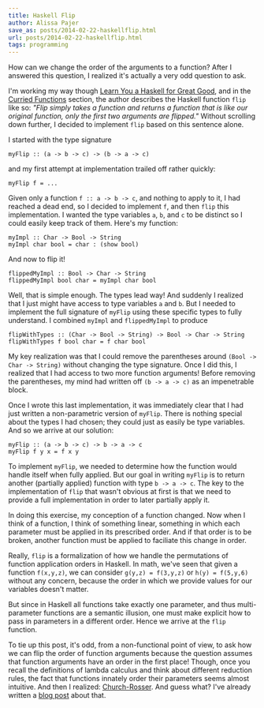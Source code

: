 ```yaml
---
title: Haskell Flip
author: Alissa Pajer
save_as: posts/2014-02-22-haskellflip.html
url: posts/2014-02-22-haskellflip.html
tags: programming
---
```


How can we change the order of the arguments to a function? After I answered this question, I realized it's actually a very odd question to ask.

I'm working my way though [Learn You a Haskell for Great Good](http://learnyouahaskell.com/), and in the [Curried Functions](http://learnyouahaskell.com/higher-order-functions#curried-functions) section, the author describes the Haskell function `flip` like so: *"Flip simply takes a function and returns a function that is like our original function, only the first two arguments are flipped."* Without scrolling down further, I decided to implement `flip` based on this sentence alone.

I started with the type signature 
```
myFlip :: (a -> b -> c) -> (b -> a -> c)
``` 
and my first attempt at implementation trailed off rather quickly:
```
myFlip f = ...
```
Given only a function `f :: a -> b -> c`, and nothing to apply to it, I had reached a dead end, so I decided to implement `f`, and then `flip` this implementation. I wanted the type variables `a`, `b`, and `c` to be distinct so I could easily keep track of them. Here's my function:
```
myImpl :: Char -> Bool -> String
myImpl char bool = char : (show bool)
```
And now to flip it!
```
flippedMyImpl :: Bool -> Char -> String
flippedMyImpl bool char = myImpl char bool
```
Well, that is simple enough. The types lead way! And suddenly I realized that I just might have access to type variables `a` and `b`. But I needed to implement the full signature of `myFlip` using these specific types to fully understand. I combined `myImpl` and `flippedMyImpl` to produce
```
flipWithTypes :: (Char -> Bool -> String) -> Bool -> Char -> String
flipWithTypes f bool char = f char bool
```
My key realization was that I could remove the parentheses around `(Bool -> Char -> String)` without changing the type signature. Once I did this, I realized that I had access to two more function arguments! Before removing the parentheses, my mind had written off `(b -> a -> c)` as an impenetrable block.

Once I wrote this last implementation, it was immediately clear that I had just written a non-parametric version of `myFlip`. There is nothing special about the types I had chosen; they could just as easily be type variables. And so we arrive at our solution:
```
myFlip :: (a -> b -> c) -> b -> a -> c
myFlip f y x = f x y
```
To implement `myFlip`, we needed to determine how the function would handle itself when fully applied. But our goal in writing `myFlip` is to return another (partially applied) function with type `b -> a -> c`. The key to the implementation of `flip` that wasn't obvious at first is that we need to provide a full implementation in order to later partially apply it.

In doing this exercise, my conception of a function changed. Now when I think of a function, I think of something linear, something in which each parameter must be applied in its prescribed order. And if that order is to be broken, another function must be applied to faciliate this change in order.

Really, `flip` is a formalization of how we handle the permutations of function application orders in Haskell. In math, we've seen that given a function `f(x,y,z)`, we can consider `g(y,z) = f(3,y,z)` or `h(y) = f(5,y,6)` without any concern, because the order in which we provide values for our variables doesn't matter.

But since in Haskell all functions take exactly one parameter, and thus multi-parameter functions are a semantic illusion, one must make explicit how to pass in parameters in a different order. Hence we arrive at the `flip` function.

To tie up this post, it's odd, from a non-functional point of view, to ask how we can flip the order of function arguments because the question assumes that function arguments have an order in the first place! Though, once you recall the definitions of lambda calculus and think about different reduction rules, the fact that functions innately order their parameters seems almost intuitive. And then I realized: [Church-Rosser](http://en.wikipedia.org/wiki/Church%E2%80%93Rosser_theorem). And guess what? I've already written a [blog post](/posts/2013-03-26-churchrosser.html) about that.
